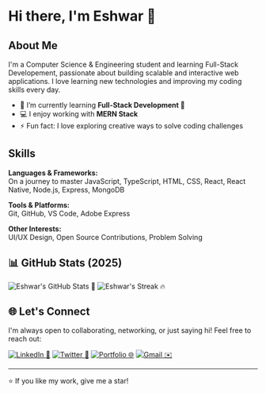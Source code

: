 # Hi there, I'm Eshwar 👋

## About Me
I'm a Computer Science & Engineering student and learning Full-Stack Developement, passionate about building scalable and interactive web applications. I love learning new technologies and improving my coding skills every day.

- 🌱 I’m currently learning **Full-Stack Development 🚀**
- 💻 I enjoy working with **MERN Stack**
- ⚡ Fun fact: I love exploring creative ways to solve coding challenges

## Skills

**Languages & Frameworks:**  
On a journey to master JavaScript, TypeScript, HTML, CSS, React, React Native, Node.js, Express, MongoDB

**Tools & Platforms:**  
Git, GitHub, VS Code, Adobe Express

**Other Interests:**  
UI/UX Design, Open Source Contributions, Problem Solving  

## 📊 GitHub Stats (2025)

![Eshwar's GitHub Stats 👾](https://github-readme-stats.vercel.app/api?username=eshwaroffl&show_icons=true&theme=radical&count_private=true&include_all_commits=true&show=contribs=true&hide_title=false&hide_rank=false&locale=en&year=2025) 
![Eshwar's Streak 🔥](https://streak-stats.demolab.com?user=eshwaroffl&theme=radical&locale=en&date_format=M%20j%5B%2C%20Y%5D)

## 🌐 Let's Connect

I'm always open to collaborating, networking, or just saying hi! Feel free to reach out:

[![LinkedIn 🔗](https://img.shields.io/badge/LinkedIn-0077B5?style=flat-square&logo=linkedin&logoColor=white)](https://www.linkedin.com/in/eshwaroffl)
[![Twitter 🔗](https://img.shields.io/badge/Twitter-1DA1F2?style=flat-square&logo=twitter&logoColor=white)](https://twitter.com/EshwarOffl) 
[![Portfolio 🌐](https://img.shields.io/badge/Portfolio-FF5722?style=flat-square&logo=ko-fi&logoColor=white)](https://eshwarofficial-webpage.web.app) 
[![Gmail ✉️](https://img.shields.io/badge/Gmail-D14836?style=flat-square&logo=gmail&logoColor=white)](mailto:eshwaroff15@gmail.com)

---

⭐ If you like my work, give me a star!
